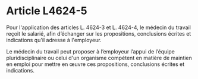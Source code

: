 # Article L4624-5

Pour l'application des articles L. 4624-3 et L. 4624-4, le médecin du travail reçoit le salarié, afin d’échanger sur les propositions, conclusions écrites et indications qu'il adresse à l'employeur.

Le médecin du travail peut proposer à l’employeur l’appui de l’équipe pluridisciplinaire ou celui d'un organisme compétent en matière de maintien en emploi pour mettre en œuvre ces propositions, conclusions écrites et indications.

